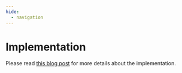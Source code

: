 ```yaml
---
hide:
  - navigation
---
```


# Implementation

Please read [this blog post](https://edmundgoodman.co.uk/posts/2024/a-faster-gelato/)
for more details about the implementation.
